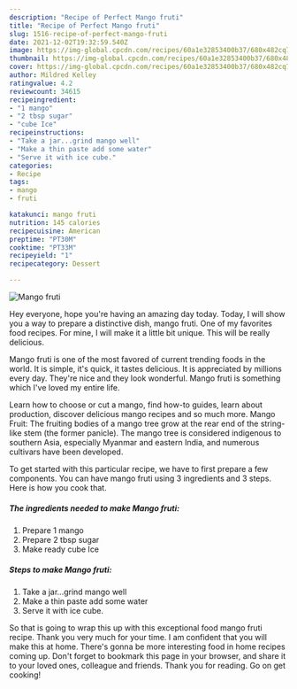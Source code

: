 ```yaml
---
description: "Recipe of Perfect Mango fruti"
title: "Recipe of Perfect Mango fruti"
slug: 1516-recipe-of-perfect-mango-fruti
date: 2021-12-02T19:32:59.540Z
image: https://img-global.cpcdn.com/recipes/60a1e32853400b37/680x482cq70/mango-fruti-recipe-main-photo.jpg
thumbnail: https://img-global.cpcdn.com/recipes/60a1e32853400b37/680x482cq70/mango-fruti-recipe-main-photo.jpg
cover: https://img-global.cpcdn.com/recipes/60a1e32853400b37/680x482cq70/mango-fruti-recipe-main-photo.jpg
author: Mildred Kelley
ratingvalue: 4.2
reviewcount: 34615
recipeingredient:
- "1 mango"
- "2 tbsp sugar"
- "cube Ice"
recipeinstructions:
- "Take a jar...grind mango well"
- "Make a thin paste add some water"
- "Serve it with ice cube."
categories:
- Recipe
tags:
- mango
- fruti

katakunci: mango fruti 
nutrition: 145 calories
recipecuisine: American
preptime: "PT30M"
cooktime: "PT33M"
recipeyield: "1"
recipecategory: Dessert

---
```



![Mango fruti](https://img-global.cpcdn.com/recipes/60a1e32853400b37/680x482cq70/mango-fruti-recipe-main-photo.jpg)

Hey everyone, hope you're having an amazing day today. Today, I will show you a way to prepare a distinctive dish, mango fruti. One of my favorites food recipes. For mine, I will make it a little bit unique. This will be really delicious.

Mango fruti is one of the most favored of current trending foods in the world. It is simple, it's quick, it tastes delicious. It is appreciated by millions every day. They're nice and they look wonderful. Mango fruti is something which I've loved my entire life.

Learn how to choose or cut a mango, find how-to guides, learn about production, discover delicious mango recipes and so much more. Mango Fruit: The fruiting bodies of a mango tree grow at the rear end of the string-like stem (the former panicle). The mango tree is considered indigenous to southern Asia, especially Myanmar and eastern India, and numerous cultivars have been developed.


To get started with this particular recipe, we have to first prepare a few components. You can have mango fruti using 3 ingredients and 3 steps. Here is how you cook that.

<!--inarticleads1-->

##### The ingredients needed to make Mango fruti:

1. Prepare 1 mango
1. Prepare 2 tbsp sugar
1. Make ready cube Ice




<!--inarticleads2-->

##### Steps to make Mango fruti:

1. Take a jar...grind mango well
1. Make a thin paste add some water
1. Serve it with ice cube.




So that is going to wrap this up with this exceptional food mango fruti recipe. Thank you very much for your time. I am confident that you will make this at home. There's gonna be more interesting food in home recipes coming up. Don't forget to bookmark this page in your browser, and share it to your loved ones, colleague and friends. Thank you for reading. Go on get cooking!
